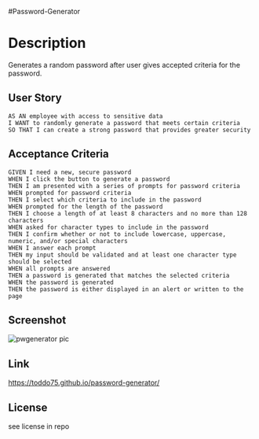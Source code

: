 #Password-Generator

# Description

Generates a random password after user gives accepted criteria for the password.

## User Story

```
AS AN employee with access to sensitive data
I WANT to randomly generate a password that meets certain criteria
SO THAT I can create a strong password that provides greater security

```


## Acceptance Criteria

```
GIVEN I need a new, secure password
WHEN I click the button to generate a password
THEN I am presented with a series of prompts for password criteria
WHEN prompted for password criteria
THEN I select which criteria to include in the password
WHEN prompted for the length of the password
THEN I choose a length of at least 8 characters and no more than 128 characters
WHEN asked for character types to include in the password
THEN I confirm whether or not to include lowercase, uppercase, numeric, and/or special characters
WHEN I answer each prompt
THEN my input should be validated and at least one character type should be selected
WHEN all prompts are answered
THEN a password is generated that matches the selected criteria
WHEN the password is generated
THEN the password is either displayed in an alert or written to the page

```

## Screenshot
![pwgenerator pic](https://github.com/toddo75/password-generator/assets/139024688/3cc1716e-7321-4128-ada0-81282511599f)

## Link

https://toddo75.github.io/password-generator/

## License

see license in repo

